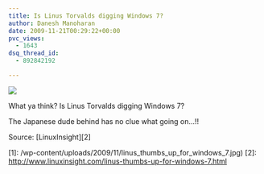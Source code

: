 ```yaml
---
title: Is Linus Torvalds digging Windows 7?
author: Danesh Manoharan
date: 2009-11-21T00:29:22+00:00
pvc_views:
  - 1643
dsq_thread_id:
  - 892842192

---
```

![](/wp-content/uploads/2009/11/linus_thumbs_up_for_windows_7-450x299.jpg)

What ya think? Is Linus Torvalds digging Windows 7?

The Japanese dude behind has no clue what going on...!!

Source: [LinuxInsight][2]

 [1]: /wp-content/uploads/2009/11/linus_thumbs_up_for_windows_7.jpg)
 [2]: http://www.linuxinsight.com/linus-thumbs-up-for-windows-7.html